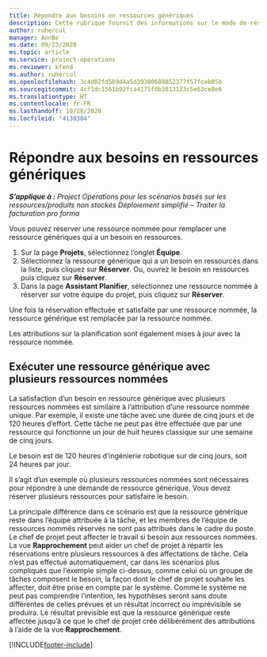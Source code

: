 ```yaml
---
title: Répondre aux besoins en ressources génériques
description: Cette rubrique fournit des informations sur le mode de réservation des ressources nommées pour un besoin en ressources générique.
author: ruhercul
manager: AnnBe
ms.date: 09/23/2020
ms.topic: article
ms.service: project-operations
ms.reviewer: kfend
ms.author: ruhercul
ms.openlocfilehash: 3c4d02fd589d4a5d39380688852377f57fceb05b
ms.sourcegitcommit: 4cf1dc1561b92fca4175f0b3813133c5e63ce8e6
ms.translationtype: HT
ms.contentlocale: fr-FR
ms.lasthandoff: 10/28/2020
ms.locfileid: "4130304"
---
```

# <a name="generic-resource-requirement-fulfillment"></a>Répondre aux besoins en ressources génériques

_**S’applique à :** Project Operations pour les scénarios basés sur les ressources/produits non stockés Déploiement simplifié – Traiter la facturation pro forma_

Vous pouvez réserver une ressource nommée pour remplacer une ressource génériques qui a un besoin en ressources.

1. Sur la page **Projets**, sélectionnez l’onglet **Équipe**.
2. Sélectionnez la ressource générique qui a un besoin en ressources dans la liste, puis cliquez sur **Réserver**. Ou, ouvrez le besoin en ressources puis cliquez sur **Réserver**.
3. Dans la page **Assistant Planifier**, sélectionnez une ressource nommée à réserver sur votre équipe du projet, puis cliquez sur **Réserver**.

Une fois la réservation effectuée et satisfaite par une ressource nommée, la ressource générique est remplacée par la ressource nommée.

Les attributions sur la planification sont également mises à jour avec la ressource nommée.

## <a name="fulfill-a-generic-resource-with-multiple-named-resources"></a>Exécuter une ressource générique avec plusieurs ressources nommées
La satisfaction d’un besoin en ressource générique avec plusieurs ressources nommées est similaire à l’attribution d’une ressource nommée unique. Par exemple, il existe une tâche avec une durée de cinq jours et de 120 heures d’effort. Cette tâche ne peut pas être effectuée que par une ressource qui fonctionne un jour de huit heures classique sur une semaine de cinq jours. 

Le besoin est de 120 heures d’ingénierie robotique sur de cinq jours, soit 24 heures par jour.

Il s’agit d’un exemple où plusieurs ressources nommées sont nécessaires pour répondre à une demande de ressource générique. Vous devez réserver plusieurs ressources pour satisfaire le besoin.

La principale différence dans ce scénario est que la ressource générique reste dans l’équipe attribuée à la tâche, et les membres de l’équipe de ressources nommés réservés ne sont pas attribués dans le cadre du poste. Le chef de projet peut affecter le travail si besoin aux ressources nommées. La vue **Rapprochement** peut aider un chef de projet à répartir les réservations entre plusieurs ressources à des affectations de tâche. Cela n’est pas effectué automatiquement, car dans les scénarios plus compliqués que l’exemple simple ci-dessus, comme celui où un groupe de tâches composent le besoin, la façon dont le chef de projet souhaite les affecter, doit être prise en compte par le système. Comme le système ne peut pas comprendre l’intention, les hypothèses seront sans doute différentes de celles prévues et un résultat incorrect ou imprévisible se produira. Le résultat prévisible est que la ressource générique reste affectée jusqu’à ce que le chef de projet crée délibérément des attributions à l’aide de la vue **Rapprochement**.




[!INCLUDE[footer-include](../includes/footer-banner.md)]